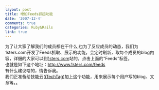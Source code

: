 ```yaml
---
layout: post
title: 增加Feeds抓起功能
date: '2007-12-4'
comments: true
categories: Ruby&Rails
link: true
---
```

<p>为了让大家了解我们的成员都在干什么,也为了反应成员的动态，我们为1sters.com开发了Feeds抓取、展示的功能，会定时刷新，取每个成员的blog内容，详细的大家可以到<a href="http://1sters.com">1sters.com</a>站的，点击上面的&ldquo;Feeds&rdquo;标签。 <br />
也就是如下这个地址：<a href="http://www.1sters.com/feeds ">http://www.1sters.com/feeds </a><br />
有什么建议啥的，情告诉我。 <br />
我们正准备给技能云(<a href="http://www.iTechTag.com">iTechTag</a>)加上这个功能，用来展示每个用户写的blog、文章等。。</p>
